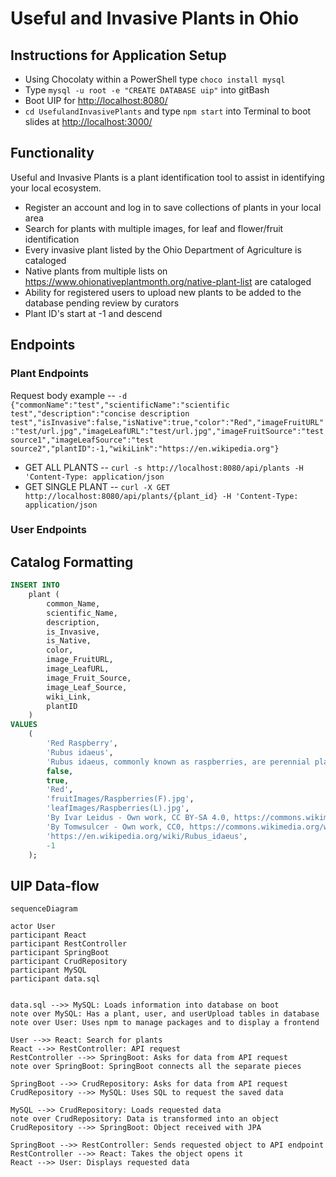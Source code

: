 # Useful and Invasive Plants in Ohio

## Instructions for Application Setup

- Using Chocolaty within a PowerShell type `choco install mysql`
- Type `mysql -u root -e "CREATE DATABASE uip"` into gitBash
- Boot UIP for <http://localhost:8080/>
- `cd UsefulandInvasivePlants` and type `npm start` into Terminal to boot slides at <http://localhost:3000/>

## Functionality

Useful and Invasive Plants is a plant identification tool to assist in identifying your local ecosystem.

- Register an account and log in to save collections of plants in your local area
- Search for plants with multiple images, for leaf and flower/fruit identification
- Every invasive plant listed by the Ohio Department of Agriculture is cataloged
- Native plants from multiple lists on <https://www.ohionativeplantmonth.org/native-plant-list> are cataloged
- Ability for registered users to upload new plants to be added to the database pending review by curators
- Plant ID's start at -1 and descend

## Endpoints

### Plant Endpoints

Request body example -- `-d {"commonName":"test","scientificName":"scientific test","description":"concise description test","isInvasive":false,"isNative":true,"color":"Red","imageFruitURL":"test/url.jpg","imageLeafURL":"test/url.jpg","imageFruitSource":"test source1","imageLeafSource":"test source2","plantID":-1,"wikiLink":"https://en.wikipedia.org"}`

- GET ALL PLANTS -- `curl -s http://localhost:8080/api/plants -H 'Content-Type: application/json`
- GET SINGLE PLANT -- `curl -X GET http://localhost:8080/api/plants/{plant_id} -H 'Content-Type: application/json`

### User Endpoints

## Catalog Formatting

``` sql
INSERT INTO
    plant (
        common_Name,
        scientific_Name,
        description,
        is_Invasive,
        is_Native,
        color,
        image_FruitURL,
        image_LeafURL,
        image_Fruit_Source,
        image_Leaf_Source,
        wiki_Link,
        plantID
    )
VALUES
    (
        'Red Raspberry',
        'Rubus idaeus',
        'Rubus idaeus, commonly known as raspberries, are perennial plants with biennial stems that grow from a perennial root system. These plants produce edible red aggregate fruits consisting of numerous drupelets around a central core, with distinct growth patterns in their first and second years.',
        false,
        true,
        'Red',
        'fruitImages/Raspberries(F).jpg',
        'leafImages/Raspberries(L).jpg',
        'By Ivar Leidus - Own work, CC BY-SA 4.0, https://commons.wikimedia.org/w/index.php?curid=96641162',
        'By Tomwsulcer - Own work, CC0, https://commons.wikimedia.org/w/index.php?curid=19087683',
        'https://en.wikipedia.org/wiki/Rubus_idaeus',
        -1
    );
```

## UIP Data-flow

``` mermaid
sequenceDiagram

actor User
participant React
participant RestController
participant SpringBoot
participant CrudRepository
participant MySQL
participant data.sql


data.sql -->> MySQL: Loads information into database on boot
note over MySQL: Has a plant, user, and userUpload tables in database
note over User: Uses npm to manage packages and to display a frontend

User -->> React: Search for plants
React -->> RestController: API request
RestController -->> SpringBoot: Asks for data from API request
note over SpringBoot: SpringBoot connects all the separate pieces

SpringBoot -->> CrudRepository: Asks for data from API request
CrudRepository -->> MySQL: Uses SQL to request the saved data

MySQL -->> CrudRepository: Loads requested data
note over CrudRepository: Data is transformed into an object
CrudRepository -->> SpringBoot: Object received with JPA

SpringBoot -->> RestController: Sends requested object to API endpoint
RestController -->> React: Takes the object opens it
React -->> User: Displays requested data

```
